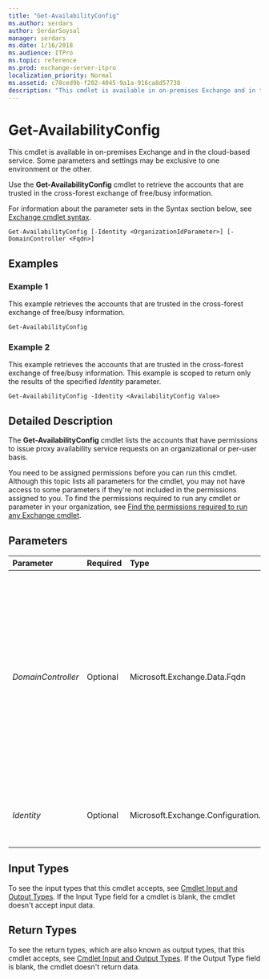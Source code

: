 ```yaml
---
title: "Get-AvailabilityConfig"
ms.author: serdars
author: SerdarSoysal
manager: serdars
ms.date: 1/16/2018
ms.audience: ITPro
ms.topic: reference
ms.prod: exchange-server-itpro
localization_priority: Normal
ms.assetid: c78ced9b-f202-4045-9a1a-916ca8d57738
description: "This cmdlet is available in on-premises Exchange and in the cloud-based service. Some parameters and settings may be exclusive to one environment or the other."
---
```


# Get-AvailabilityConfig

This cmdlet is available in on-premises Exchange and in the cloud-based service. Some parameters and settings may be exclusive to one environment or the other. 
  
Use the **Get-AvailabilityConfig** cmdlet to retrieve the accounts that are trusted in the cross-forest exchange of free/busy information.
  
For information about the parameter sets in the Syntax section below, see [Exchange cmdlet syntax](https://technet.microsoft.com/library/bb123552.aspx). 
  
```
Get-AvailabilityConfig [-Identity <OrganizationIdParameter>] [-DomainController <Fqdn>]

```

## Examples
<a name="Examples"> </a>

### Example 1

This example retrieves the accounts that are trusted in the cross-forest exchange of free/busy information.
  
```
Get-AvailabilityConfig
```

### Example 2

This example retrieves the accounts that are trusted in the cross-forest exchange of free/busy information. This example is scoped to return only the results of the specified _Identity_ parameter.
  
```
Get-AvailabilityConfig -Identity <AvailabilityConfig Value>
```

## Detailed Description
<a name="DetailedDescription"> </a>

The **Get-AvailabilityConfig** cmdlet lists the accounts that have permissions to issue proxy availability service requests on an organizational or per-user basis.
  
You need to be assigned permissions before you can run this cmdlet. Although this topic lists all parameters for the cmdlet, you may not have access to some parameters if they're not included in the permissions assigned to you. To find the permissions required to run any cmdlet or parameter in your organization, see [Find the permissions required to run any Exchange cmdlet](https://technet.microsoft.com/library/mt432940.aspx).
  
## Parameters
<a name="DetailedDescription"> </a>

|**Parameter**|**Required**|**Type**|**Description**|
|:-----|:-----|:-----|:-----|
| _DomainController_ <br/> |Optional  <br/> |Microsoft.Exchange.Data.Fqdn  <br/> |This parameter is available only in on-premises Exchange.  <br/> The _DomainController_ parameter specifies the domain controller that's used by this cmdlet to read data from or write data to Active Directory. You identify the domain controller by its fully qualified domain name (FQDN). For example, `dc01.contoso.com`.  <br/> |
| _Identity_ <br/> |Optional  <br/> |Microsoft.Exchange.Configuration.Tasks.OrganizationIdParameter  <br/> |The _Identity_ parameter specifies the availability configuration to be retrieved. <br/> |
   
## Input Types
<a name="InputTypes"> </a>

To see the input types that this cmdlet accepts, see [Cmdlet Input and Output Types](http://go.microsoft.com/fwlink/p/?linkId=616387). If the Input Type field for a cmdlet is blank, the cmdlet doesn't accept input data. 
  
## Return Types
<a name="ReturnTypes"> </a>

To see the return types, which are also known as output types, that this cmdlet accepts, see [Cmdlet Input and Output Types](http://go.microsoft.com/fwlink/p/?linkId=616387). If the Output Type field is blank, the cmdlet doesn't return data. 
  

